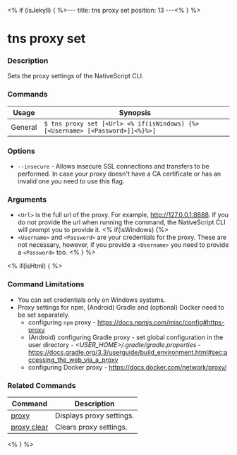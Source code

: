 <% if (isJekyll) { %>---
title: tns proxy set
position: 13
---<% } %>

# tns proxy set

### Description

Sets the proxy settings of the NativeScript CLI.

### Commands

Usage | Synopsis
------|-------
General | `$ tns proxy set [<Url> <% if(isWindows) {%>[<Username> [<Password>]]<%}%>]`

### Options

* `--insecure` - Allows insecure SSL connections and transfers to be performed. In case your proxy doesn't have a CA certificate or has an invalid one you need to use this flag.

### Arguments

* `<Url>` is the full url of the proxy. For example, http://127.0.0.1:8888. If you do not provide the url when running the command, the NativeScript CLI will prompt you to provide it.
<% if(isWindows) {%>
* `<Username>` and `<Password>` are your credentials for the proxy. These are not necessary, however, if you provide a `<Username>` you need to provide a `<Password>` too.
<% } %>

<% if(isHtml) { %>

### Command Limitations

* You can set credentials only on Windows systems.
* Proxy settings for npm, (Android) Gradle and (optional) Docker need to be set separately.
    * configuring `npm` proxy - https://docs.npmjs.com/misc/config#https-proxy
    * (Android) configuring Gradle proxy - set global configuration in the user directory - _<USER_HOME>/.gradle/gradle.properties_ - https://docs.gradle.org/3.3/userguide/build_environment.html#sec:accessing_the_web_via_a_proxy
    * configuring Docker proxy - https://docs.docker.com/network/proxy/

### Related Commands

Command | Description
----------|----------
[proxy](proxy.html) | Displays proxy settings.
[proxy clear](proxy-clear.html) | Clears proxy settings.
<% } %>

